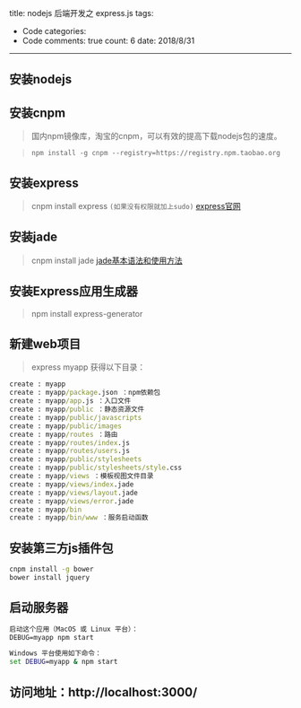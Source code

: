 
title: nodejs 后端开发之 express.js
tags: 
  - Code
categories: 
  - Code
comments: true
count: 6
date: 2018/8/31
---
  ## 安装nodejs
## 安装cnpm 
 >国内npm镜像库，淘宝的cnpm，可以有效的提高下载nodejs包的速度。
 
 >`npm install -g cnpm --registry=https://registry.npm.taobao.org`
 
## 安装express
> cnpm install express `(如果没有权限就加上sudo)`
> [express官网](http://www.expressjs.com.cn/)

## 安装jade
> cnpm install jade
> [jade基本语法和使用方法](https://segmentfault.com/a/1190000000357534)

## 安装Express应用生成器
>npm install express-generator 

## 新建web项目
> express myapp
> 获得以下目录：

```cmd
create : myapp
create : myapp/package.json ：npm依赖包
create : myapp/app.js ：入口文件
create : myapp/public ：静态资源文件
create : myapp/public/javascripts
create : myapp/public/images
create : myapp/routes ：路由
create : myapp/routes/index.js
create : myapp/routes/users.js
create : myapp/public/stylesheets
create : myapp/public/stylesheets/style.css
create : myapp/views ：模板视图文件目录
create : myapp/views/index.jade
create : myapp/views/layout.jade
create : myapp/views/error.jade
create : myapp/bin
create : myapp/bin/www ：服务启动函数
```
   
## 安装第三方js插件包
```cmd  
cnpm install -g bower
bower install jquery
```
  

## 启动服务器

```cmd
启动这个应用（MacOS 或 Linux 平台）：
DEBUG=myapp npm start

Windows 平台使用如下命令：
set DEBUG=myapp & npm start
```

## 访问地址：http://localhost:3000/
   


